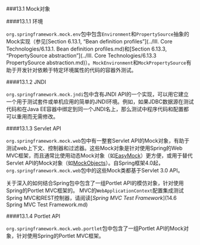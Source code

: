###13.1 Mock对象

####13.1.1 环境

`org.springframework.mock.env`包中包含`Environment`和`PropertySource`抽象的Mock实现（参见[Section 6.13.1, “Bean definition profiles”](../III. Core Technologies/6.13.1. Bean definition profiles.md)和[Section 6.13.3, “PropertySource abstraction”](../III. Core Technologies/6.13.3 PropertySource abstraction.md)）。`MockEnvironment`和`MockPropertySource`有助于开发针对依赖于特定环境属性的代码的容器外测试。

####13.1.2 JNDI

`org.springframework.mock.jndi`包中含有JNDI API的一个实现，可以用它建立一个用于测试套件或单机应用的简单的JNDI环境。例如，如果JDBC数据源在测试代码和在Java EE容器中绑定到同一个JNDI名上，那么测试中程序代码和配置都可以重用而无需修改。

####13.1.3 Servlet API

`org.springframework.mock.web`包中有一整套Servlet API的Mock对象，有助于测试web上下文、控制器和过滤器。这些Mock对象是针对使用Spring的Web MVC框架，而且通常比使用动态Mock对象（如[EasyMock](http://www.easymock.org/)）更方便，或用于替代Servlet API的Mock对象（如[MockObjects](http://www.mockobjects.com/)）。自Spring框架4.0起，`org.springframework.mock.web`包中的这些Mock类都基于Servlet 3.0 API。

关于深入的如何结合Spring包中包含了一组Portlet API的模仿对象，针对使用Spring的Portlet MVC框架的。 MVC的`WebApplicationContext`配置集成测试Spring MVC和REST控制器，请阅读[*Spring MVC Test Framework*](14.6 Spring MVC Test Framework.md)

####13.1.4 Portlet API

`org.springframework.mock.web.portlet`包中包含了一组Portlet API的Mock对象，针对使用Spring的Portlet MVC框架。


